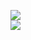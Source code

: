 [![](https://img.shields.io/badge/Made%20With-Github%20Spray-lightgrey.svg?style=for-the-badge&logo=github)](https://github.com/Annihil/github-spray#26557)  
[![](https://i.imgur.com/2DrTn0Z.gif)](https://github.com/Annihil/github-spray)